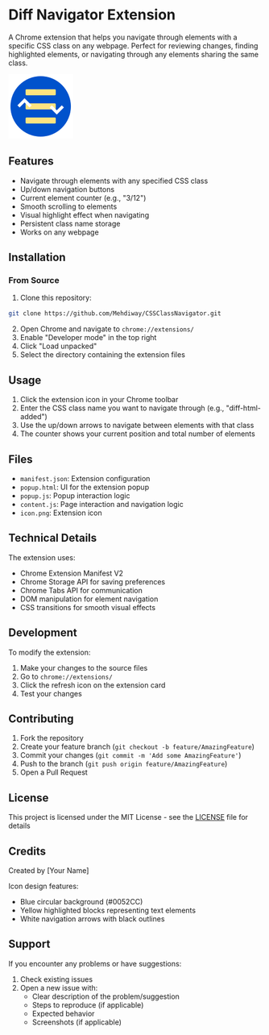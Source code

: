 # Diff Navigator Extension

A Chrome extension that helps you navigate through elements with a specific CSS class on any webpage. Perfect for reviewing changes, finding highlighted elements, or navigating through any elements sharing the same class.

![Extension Icon](icon.png)

## Features

- Navigate through elements with any specified CSS class
- Up/down navigation buttons
- Current element counter (e.g., "3/12")
- Smooth scrolling to elements
- Visual highlight effect when navigating
- Persistent class name storage
- Works on any webpage

## Installation

### From Source

1. Clone this repository:

```bash
git clone https://github.com/Mehdiway/CSSClassNavigator.git
```

2. Open Chrome and navigate to `chrome://extensions/`
3. Enable "Developer mode" in the top right
4. Click "Load unpacked"
5. Select the directory containing the extension files

## Usage

1. Click the extension icon in your Chrome toolbar
2. Enter the CSS class name you want to navigate through (e.g., "diff-html-added")
3. Use the up/down arrows to navigate between elements with that class
4. The counter shows your current position and total number of elements

## Files

- `manifest.json`: Extension configuration
- `popup.html`: UI for the extension popup
- `popup.js`: Popup interaction logic
- `content.js`: Page interaction and navigation logic
- `icon.png`: Extension icon

## Technical Details

The extension uses:

- Chrome Extension Manifest V2
- Chrome Storage API for saving preferences
- Chrome Tabs API for communication
- DOM manipulation for element navigation
- CSS transitions for smooth visual effects

## Development

To modify the extension:

1. Make your changes to the source files
2. Go to `chrome://extensions/`
3. Click the refresh icon on the extension card
4. Test your changes

## Contributing

1. Fork the repository
2. Create your feature branch (`git checkout -b feature/AmazingFeature`)
3. Commit your changes (`git commit -m 'Add some AmazingFeature'`)
4. Push to the branch (`git push origin feature/AmazingFeature`)
5. Open a Pull Request

## License

This project is licensed under the MIT License - see the [LICENSE](LICENSE) file for details

## Credits

Created by [Your Name]

Icon design features:

- Blue circular background (#0052CC)
- Yellow highlighted blocks representing text elements
- White navigation arrows with black outlines

## Support

If you encounter any problems or have suggestions:

1. Check existing issues
2. Open a new issue with:
   - Clear description of the problem/suggestion
   - Steps to reproduce (if applicable)
   - Expected behavior
   - Screenshots (if applicable)
